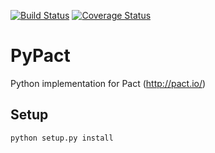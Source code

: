 [![Build Status](https://travis-ci.org/Kalimaha/pypact.svg?branch=master)](https://travis-ci.org/Kalimaha/pypact)
[![Coverage Status](https://coveralls.io/repos/github/Kalimaha/pypact/badge.svg?branch=master)](https://coveralls.io/github/Kalimaha/pypact?branch=master)

# PyPact
Python implementation for Pact (http://pact.io/)

## Setup
```
python setup.py install
```
